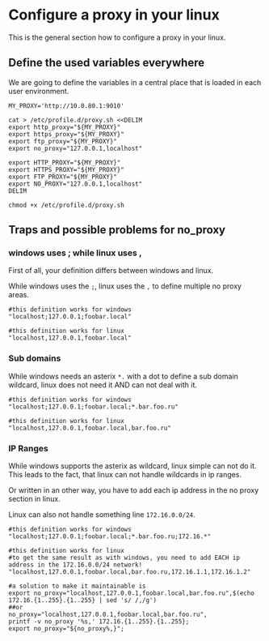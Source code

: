 # Configure a proxy in your linux

This is the general section how to configure a proxy in your linux.

## Define the used variables everywhere

We are going to define the variables in a central place that is loaded in each user environment.

```
MY_PROXY='http://10.0.80.1:9010'

cat > /etc/profile.d/proxy.sh <<DELIM
export http_proxy="${MY_PROXY}"
export https_proxy="${MY_PROXY}"
export ftp_proxy="${MY_PROXY}"
export no_proxy="127.0.0.1,localhost"

export HTTP_PROXY="${MY_PROXY}"
export HTTPS_PROXY="${MY_PROXY}"
export FTP_PROXY="${MY_PROXY}"
export NO_PROXY="127.0.0.1,localhost"
DELIM

chmod +x /etc/profile.d/proxy.sh
```

## Traps and possible problems for no_proxy

### windows uses ; while linux uses ,

First of all, your definition differs between windows and linux.

While windows uses the `;`, linux uses the `,` to define multiple no proxy areas.

```
#this definition works for windows
"localhost;127.0.0.1;foobar.local"

#this definition works for linux
"localhost,127.0.0.1,foobar.local"
```

### Sub domains

While windows needs an asterix `*.` with a dot to define a sub domain wildcard, linux does not need it AND can not deal with it.

```
#this definition works for windows
"localhost;127.0.0.1;foobar.local;*.bar.foo.ru"

#this definition works for linux
"localhost,127.0.0.1,foobar.local,bar.foo.ru"
```

### IP Ranges

While windows supports the asterix as wildcard, linux simple can not do it. This leads to the fact, that linux can not handle wildcards in ip ranges.

Or written in an other way, you have to add each ip address in the no proxy section in linux.

Linux can also not handle something line `172.16.0.0/24`.

```
#this definition works for windows
"localhost;127.0.0.1;foobar.local;*.bar.foo.ru;172.16.*"

#this definition works for linux
#to get the same result as with windows, you need to add EACH ip address in the 172.16.0.0/24 network!
"localhost,127.0.0.1,foobar.local,bar.foo.ru,172.16.1.1,172.16.1.2"

#a solution to make it maintainable is
export no_proxy="localhost,127.0.0.1,foobar.local,bar.foo.ru",$(echo 172.16.{1..255}.{1..255} | sed 's/ /,/g')
##or
no_proxy="localhost,127.0.0.1,foobar.local,bar.foo.ru",
printf -v no_proxy '%s,' 172.16.{1..255}.{1..255};
export no_proxy="${no_proxy%,}";
```
